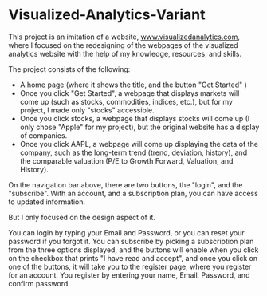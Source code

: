 # Visualized-Analytics-Variant
This project is an imitation of a website, www.visualizedanalytics.com, where I focused on the redesigning of the webpages of the visualized analytics website with the help of my knowledge, resources, and skills.

The project consists of the following: 
- A home page (where it shows the title, and the button "Get Started" )
- Once you click "Get Started", a webpage that displays markets will come up (such as stocks, commodities, indices, etc.), 
  but for my project, I made only "stocks" accessible. 
- Once you click stocks, a webpage that displays stocks will come up (I only chose "Apple" for my project), but the original website has a display of companies. 
- Once you click AAPL, a webpage will come up displaying the data of the company, such as the long-term trend (trend, deviation, history), and the comparable valuation (P/E to Growth Forward, Valuation, and History).

On the navigation bar above, there are two buttons, the "login", and the "subscribe". 
With an account, and a subscription plan, you can have access to updated information. 

But I only focused on the design aspect of it. 

You can login by typing your Email and Password, or you can reset your password if you forgot it.
You can subscribe by picking a subscription plan from the three options displayed, and the buttons will enable when you click on the checkbox that prints "I have read and accept", and once you click on one of the buttons, it will take you to the register page, where you register for an account. You register by entering your name, Email, Password, and confirm password. 
